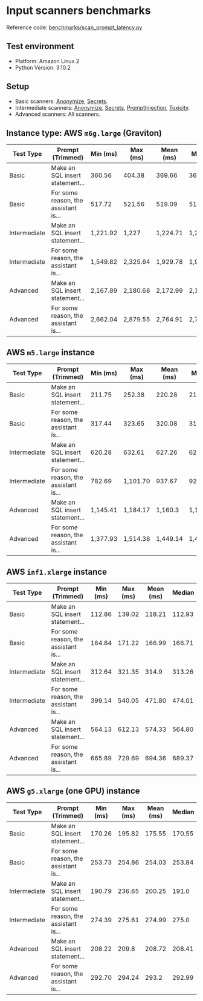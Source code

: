 # Input scanners benchmarks

Reference code: [benchmarks/scan_prompt_latency.py](https://github.com/laiyer-ai/llm-guard/blob/main/benchmarks/scan_prompt_latency.py)

## Test environment

- Platform: Amazon Linux 2
- Python Version: 3.10.2

## Setup

- Basic scanners: [Anonymize](../input_scanners/anonymize.md), [Secrets](../input_scanners/secrets.md).
- Intermediate
  scanners: [Anonymize](../input_scanners/anonymize.md), [Secrets](../input_scanners/secrets.md), [PromptInjection](../input_scanners/prompt_injection.md), [Toxicity](../input_scanners/toxicity.md).
- Advanced scanners: All scanners.

## Instance type: AWS `m6g.large` (Graviton)

| Test Type    | Prompt (Trimmed)                     | Min (ms) | Max (ms) | Mean (ms) | Median   | StdDev (ms) |
|--------------|--------------------------------------|----------|----------|-----------|----------|-------------|
| Basic        | Make an SQL insert statement...      | 360.56   | 404.38   | 369.66    | 361.09   | 19.41       |
| Basic        | For some reason, the assistant is... | 517.72   | 521.56   | 519.09    | 518.67   | 1.52        |
| Intermediate | Make an SQL insert statement...      | 1,221.92 | 1,227    | 1,224.71  | 1,225.43 | 2.03        |
| Intermediate | For some reason, the assistant is... | 1,549.82 | 2,325.64 | 1,929.78  | 1,919.46 | 306.18      |
| Advanced     | Make an SQL insert statement...      | 2,167.89 | 2,180.68 | 2,172.99  | 2,172.05 | 5.07        |
| Advanced     | For some reason, the assistant is... | 2,662.04 | 2,879.55 | 2,764.91  | 2,757.08 | 86.88       |

## AWS `m5.large` instance

| Test Type    | Prompt (Trimmed)                     | Min (ms) | Max (ms) | Mean (ms) | Median   | StdDev (ms) |
|--------------|--------------------------------------|----------|----------|-----------|----------|-------------|
| Basic        | Make an SQL insert statement...      | 211.75   | 252.38   | 220.28    | 212.71   | 17.94       |
| Basic        | For some reason, the assistant is... | 317.44   | 323.65   | 320.08    | 318.84   | 2.92        |
| Intermediate | Make an SQL insert statement...      | 620.28   | 632.61   | 627.26    | 629.0    | 4.8         |
| Intermediate | For some reason, the assistant is... | 782.69   | 1,101.70 | 937.67    | 924.63   | 127.35      |
| Advanced     | Make an SQL insert statement...      | 1,145.41 | 1,184.17 | 1,160.3   | 1,157.22 | 14.63       |
| Advanced     | For some reason, the assistant is... | 1,377.93 | 1,514.38 | 1,449.14  | 1,448.96 | 52.77       |

## AWS `inf1.xlarge` instance

| Test Type    | Prompt (Trimmed)                     | Min (ms) | Max (ms) | Mean (ms) | Median | StdDev (ms) |
|--------------|--------------------------------------|----------|----------|-----------|--------|-------------|
| Basic        | Make an SQL insert statement...      | 112.86   | 139.02   | 118.21    | 112.93 | 11.63       |
| Basic        | For some reason, the assistant is... | 164.84   | 171.22   | 166.99    | 166.71 | 2.6         |
| Intermediate | Make an SQL insert statement...      | 312.64   | 321.35   | 314.9     | 313.26 | 3.65        |
| Intermediate | For some reason, the assistant is... | 399.14   | 540.05   | 471.80    | 474.01 | 55.17       |
| Advanced     | Make an SQL insert statement...      | 564.13   | 612.13   | 574.33    | 564.80 | 21.15       |
| Advanced     | For some reason, the assistant is... | 665.89   | 729.69   | 694.36    | 689.37 | 25.19       |

## AWS `g5.xlarge` (one GPU) instance

| Test Type    | Prompt (Trimmed)                     | Min (ms) | Max (ms) | Mean (ms) | Median | StdDev (ms) |
|--------------|--------------------------------------|----------|----------|-----------|--------|-------------|
| Basic        | Make an SQL insert statement...      | 170.26   | 195.82   | 175.55    | 170.55 | 11.33       |
| Basic        | For some reason, the assistant is... | 253.73   | 254.86   | 254.03    | 253.84 | 0.47        |
| Intermediate | Make an SQL insert statement...      | 190.79   | 236.65   | 200.25    | 191.0  | 20.35       |
| Intermediate | For some reason, the assistant is... | 274.39   | 275.61   | 274.99    | 275.0  | 0.44        |
| Advanced     | Make an SQL insert statement...      | 208.22   | 209.8    | 208.72    | 208.41 | 0.63        |
| Advanced     | For some reason, the assistant is... | 292.70   | 294.24   | 293.2     | 292.99 | 0.51        |
